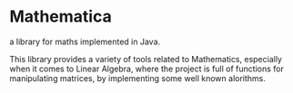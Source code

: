 # Mathematica

a library for maths implemented in Java. 

This library provides a variety of tools related to Mathematics, especially when it comes to Linear Algebra, where the project is full of functions for manipulating matrices, by implementing some well known alorithms.
